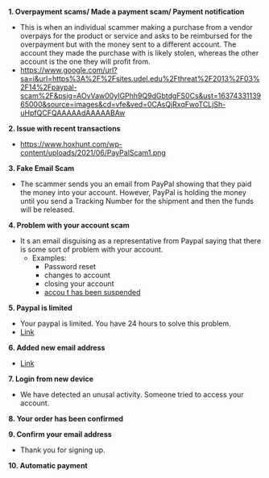**1. Overpayment scams/ Made a payment scam/ Payment notification**
- This is when an individual scammer making a purchase from a vendor overpays for the product or service and asks to be reimbursed for the overpayment but with the money sent to a different account. The account they made the purchase with is likely stolen, whereas the other account is the one they will profit from.
- https://www.google.com/url?sa=i&url=https%3A%2F%2Fsites.udel.edu%2Fthreat%2F2013%2F03%2F14%2Fpaypal-scam%2F&psig=AOvVaw00yIGPhh9Q9dGbtdgFS0Cs&ust=1637433113965000&source=images&cd=vfe&ved=0CAsQjRxqFwoTCLjSh-uHpfQCFQAAAAAdAAAAABAw

**2. Issue with recent transactions**
- https://www.hoxhunt.com/wp-content/uploads/2021/06/PayPalScam1.png

**3. Fake Email Scam**
- The scammer sends you an email from PayPal showing that they paid the money into your account. However, PayPal is holding the money until you send a Tracking Number for the shipment and then the funds will be released.

**4. Problem with your account scam**
- It s an email disguising as a representative from Paypal saying that there is some sort of problem with your account.
  - Examples:
    - Password reset
    - changes to account
    - closing your account
    - [accou t has been suspended](https://www.google.com/url?sa=i&url=https%3A%2F%2Fsecurity.berkeley.edu%2Fnews%2Fphishing-example-paypal-we-need-your-help&psig=AOvVaw00yIGPhh9Q9dGbtdgFS0Cs&ust=1637433113965000&source=images&cd=vfe&ved=0CAsQjRxqFwoTCLjSh-uHpfQCFQAAAAAdAAAAABAcu)


**5. Paypal is limited**
- Your paypal is limited. You have 24 hours to solve this problem.
- [Link](https://www.mailguard.com.au/hubfs/MailGuard_Pay_Pal_Phishing_Email_Scam_Email_Sample-1.jpg)

**6. Added new email address**
- [Link](https://www.google.com/url?sa=i&url=https%3A%2F%2Fsecuritybrief.asia%2Fstory%2Fpaypal-phishing-scam-uses-safety-features-to-trick-people&psig=AOvVaw00yIGPhh9Q9dGbtdgFS0Cs&ust=1637433113965000&source=images&cd=vfe&ved=0CAsQjRxqFwoTCLjSh-uHpfQCFQAAAAAdAAAAABBK)

**7. Login from new device**
- We have detected an unusal activity. Someone tried to access your account.

**8. Your order has been confirmed**



**9. Confirm your email address**
- Thank you for signing up.

**10. Automatic payment**


